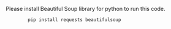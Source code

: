 Please install Beautiful Soup library for python to run this code.

            pip install requests beautifulsoup

